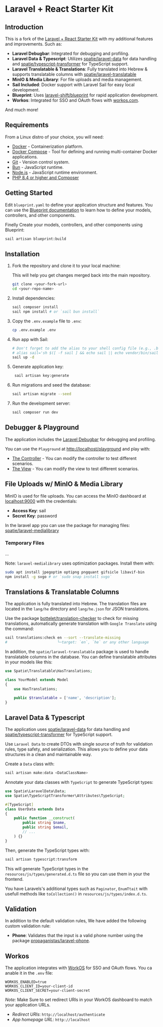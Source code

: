 # Laravel + React Starter Kit

## Introduction

This is a fork of the [Laravel + React Starter Kit](https://github.com/laravel/react-starter-kit) with my additional features and improvements. Such as:

- **Laravel Debugbar**: Integrated for debugging and profiling.
- **Laravel Data & Typescript**: Utilizes [spatie/laravel-data](https://spatie.be/docs/laravel-data) for data handling and [spatie/typescript-transformer](https://spatie.be/docs/typescript-transformer/v2/laravel) for TypeScript support.
- **Laravel Translatable & Translations**: Fully translated into Hebrew & supports translatable columns with [spatie/laravel-translatable](https://spatie.be/docs/laravel-translatable)
- **MinIO & Media Library**: For file uploads and media management.
- **Sail Included**: Docker support with Laravel Sail for easy local development.
- **Blueprint**: Uses [laravel-shift/blueprint](https://blueprint.laravelshift.com/) for rapid application development.
- **Workos**: Integrated for SSO and OAuth flows with [workos.com](https://workos.com).

And much more!

## Requirements

From a Linux distro of your choice, you will need:

- [Docker](https://docs.docker.com/get-docker/) - Containerization platform.
- [Docker Compose](https://docs.docker.com/compose/install/) - Tool for defining and running multi-container Docker applications.
- [Git](https://git-scm.com/book/en/v2/Getting-Started-Installing-Git) - Version control system.
- [Bun](https://bun.sh/docs/install) - JavaScript runtime.
- [Node.js](https://nodejs.org/en/download/) - JavaScript runtime environment.
- [PHP 8.4 or higher and Composer](https://laravel.com/docs/#installing-php)

## Getting Started

Edit `blueprint.yaml` to define your application structure and features. You can use the [Blueprint documentation](https://blueprint.laravelshift.com/) to learn how to define your models, controllers, and other components.

Finelly Create your models, controllers, and other components using Blueprint:

```bash
sail artisan blueprint:build
```

## Installation

1. Fork the repository and clone it to your local machine:

   This will help you get changes merged back into the main repository.

   ```bash
   git clone <your-fork-url>
   cd <your-repo-name>
   ```

2. Install dependencies:

   ```bash
   sail composer install
   sail npm install # or `sail bun install`
   ```

3. Copy the `.env.example` file to `.env`:

   ```bash
   cp .env.example .env
   ```

4. Run app with Sail:

   ```bash
   # Don't forget to add the alias to your shell config file (e.g., .bashrc, .zshrc)
   # alias sail='sh $([ -f sail ] && echo sail || echo vendor/bin/sail)'
   sail up -d
   ```

5. Generate application key:

   ```bash
    sail artisan key:generate
    ```

6. Run migrations and seed the database:
  
    ```bash
    sail artisan migrate --seed
    ```

7. Run the development server:

   ```bash
   sail composer run dev
   ```

## Debugger & Playground

The application includes the [Laravel Debugbar](https://laraveldebugbar.com/) for debugging and profiling.

You can use the `Playground` at [http://localhost/playground](http://localhost/playground) and play with:

- [The Controller](/app/Http/Controllers/PlaygroundController.php) - You can modify the controller to test different scenarios.
- [The View](/resources/js/pages/playground/index.tsx) - You can modify the view to test different scenarios.

## File Uploads w/ MinIO & Media Library

MinIO is used for file uploads. You can access the MinIO dashboard at [localhost:9000](http://localhost:9000) with the credentials:

- **Access Key**: sail
- **Secret Key**: password

In the laravel app you can use the package for managing files: [spatie/laravel-medialibrary](https://spatie.be/docs/laravel-medialibrary)

### Temporary Files

<!-- TODO: Implement -->
...

Note: `laravel-medialibrary` uses optimization packages. Install them with:

```bash
sudo apt install jpegoptim optipng pngquant gifsicle libavif-bin
npm install -g svgo # or `sudo snap install svgo`
```

## Translations & Translatable Columns

The application is fully translated into Hebrew. The translation files are located in the `lang/he` directory and `lang/he.json` for JSON translations.

Use the package [bottelet/translation-checker](https://bottelet.github.io/translation-checker) to check for missing translations, automatically generate translation with `Google Translate` using the command:

```bash
sail translations:check en --sort --translate-missing
#                       └─target: `en`, `he` or any other language
```

In addition, the `spatie/laravel-translatable` package is used to handle translatable columns in the database. You can define translatable attributes in your models like this:

```php
use Spatie\Translatable\HasTranslations;  

class YourModel extends Model
{
    use HasTranslations;

    public $translatable = ['name', 'description'];
}
```

## Laravel Data & Typescript

The application uses [spatie/laravel-data](https://spatie.be/docs/laravel-data) for data handling and [spatie/typescript-transformer](https://spatie.be/docs/typescript-transformer/v2/laravel) for TypeScript support.

Use `Laravel Data` to create DTOs with single source of truth for validation rules, type safety, and serialization. This allows you to define your data structures in a clean and maintainable way.

Create a `Data` class with:

```bash
sail artisan make:data <DataClassName>
```

Annotate your data classes with `TypeScript` to generate TypeScript types:

```php
use Spatie\LaravelData\Data;
use Spatie\TypeScriptTransformer\Attributes\TypeScript;

#[TypeScript]
class UserData extends Data
{
    public function __construct(
        public string $name,
        public string $email,
        // ...
    ) {}
}

```

Then, generate the TypeScript types with:

```bash
sail artisan typescript:transform
```

This will generate TypeScript types in the `resources/js/types/generated.d.ts` file so you can use them in your the frontend.

You have Laravels's additional types such as `Paginator`, `EnumTtait` with usefull methods like `toCollection()` in `resources/js/types/index.d.ts`.

## Validation

In addition to the default validation rules, We have added the following custom validation rule:

- **Phone**: Validates that the input is a valid phone number using the package [propaganistas/laravel-phone](https://github.com/propaganistas/laravel-phone).

## Workos

The application integrates with [WorkOS](https://workos.com) for SSO and OAuth flows. You ca anable it in the `.env` file:

```env
WORKOS_ENABLED=true
WORKOS_CLIENT_ID=your-client-id
WORKOS_CLIENT_SECRET=your-client-secret
```

*Note:* Make Sure to set redirect URIs in your WorkOS dashboard to match your application URLs.

- *Redirect URIs*: `http://localhost/authenticate`
- *App homepage URL*: `http://localhost`
